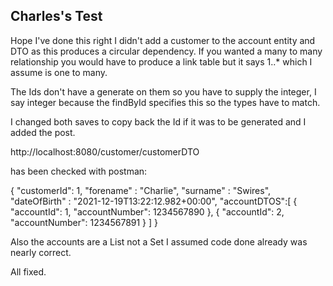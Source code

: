 Charles's Test
--------------
<p>Hope I've done this right I didn't add a customer to the account entity and DTO as this produces a circular dependency. If you wanted a many to many relationship you would have to produce a link table but it says 1..* which I assume is one to many.</p>
<p>The Ids don't have a generate on them so you have to supply the integer, I say integer because the findById specifies this so the types have to match.</p>
<p>I changed both saves to copy back the Id if it was to be generated and I added the post.</p>
<p>http://localhost:8080/customer/customerDTO</p>
<p>has been checked with postman:</p>
<p>{ 
    "customerId": 1,
    "forename" : "Charlie",
    "surname" : "Swires",
    "dateOfBirth" : "2021-12-19T13:22:12.982+00:00",
    "accountDTOS":[
        {
        "accountId": 1,
        "accountNumber": 1234567890
        },
        {
        "accountId": 2,
        "accountNumber": 1234567891
        }
    ]
}</p>
<p> Also the accounts are a List not a Set I assumed code done already was nearly correct.</p>
<p> All fixed.</p>
